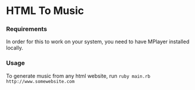 # HTML To Music

### Requirements

In order for this to work on your system, you need to have MPlayer installed locally.

### Usage 

To generate music from any html website, run ```ruby main.rb http://www.somewebsite.com```